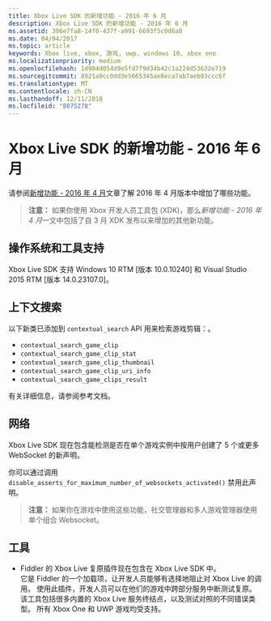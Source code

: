 ```yaml
---
title: Xbox Live SDK 的新增功能 - 2016 年 6 月
description: Xbox Live SDK 的新增功能 - 2016 年 6 月
ms.assetid: 306e7fa8-14f0-437f-a991-6693f5c0d6a8
ms.date: 04/04/2017
ms.topic: article
keywords: Xbox live, xbox, 游戏, uwp, windows 10, xbox one
ms.localizationpriority: medium
ms.openlocfilehash: 1d984d054d9e5fd7f9d34b42c1a224d53632e719
ms.sourcegitcommit: 8921a9cc0dd3e5665345ae8eca7ab7aeb83ccc6f
ms.translationtype: MT
ms.contentlocale: zh-CN
ms.lasthandoff: 12/11/2018
ms.locfileid: "8875278"
---
```

# <a name="whats-new-for-the-xbox-live-sdk---june-2016"></a>Xbox Live SDK 的新增功能 - 2016 年 6 月

请参阅[新增功能 - 2016 年 4 月](1604-whats-new.md)文章了解 2016 年 4 月版本中增加了哪些功能。

> **注意：** 如果你使用 Xbox 开发人员工具包 (XDK)，那么*新增功能 - 2016 年 4 月*一文中包括了自 3 月 XDK 发布以来增加的其他新功能。

## <a name="os-and-tool-support"></a>操作系统和工具支持
Xbox Live SDK 支持 Windows 10 RTM [版本 10.0.10240] 和 Visual Studio 2015 RTM [版本 14.0.23107.0]。

## <a name="contextual-search"></a>上下文搜索
以下新类已添加到 `contextual_search` API 用来检索游戏剪辑：。

* `contextual_search_game_clip`
* `contextual_search_game_clip_stat`
* `contextual_search_game_clip_thumbnail`
* `contextual_search_game_clip_uri_info`
* `contextual_search_game_clips_result`

有关详细信息，请参阅参考文档。

## <a name="networking"></a>网络
Xbox Live SDK 现在包含能检测是否在单个游戏实例中按用户创建了 5 个或更多 WebSocket 的新声明。

你可以通过调用 `disable_asserts_for_maximum_number_of_websockets_activated()` 禁用此声明。

> **注意：** 如果你在游戏中使用这些功能，社交管理器和多人游戏管理器使用单个组合 Websocket。

## <a name="tools"></a>工具
* Fiddler 的 Xbox Live 复原插件现在包含在 Xbox Live SDK 中。  
它是 Fiddler 的一个加载项，让开发人员能够有选择地阻止对 Xbox Live 的调用。
使用此插件，开发人员可以在他们的游戏中跨部分服务中断测试复原。
该工具包括很多内置的 Xbox Live 服务终结点，以及测试对照的不同错误类型。
所有 Xbox One 和 UWP 游戏均受支持。
